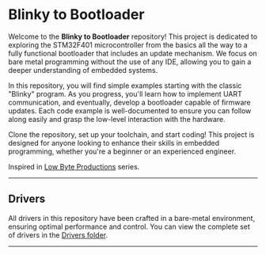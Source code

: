 # Blinky to Bootloader

Welcome to the **Blinky to Bootloader** repository! This project is dedicated to exploring the STM32F401 microcontroller from the basics all the way to a fully functional bootloader that includes an update mechanism. We focus on bare metal programming without the use of any IDE, allowing you to gain a deeper understanding of embedded systems.

In this repository, you will find simple examples starting with the classic "Blinky" program. As you progress, you'll learn how to implement UART communication, and eventually, develop a bootloader capable of firmware updates. Each code example is well-documented to ensure you can follow along easily and grasp the low-level interaction with the hardware.

Clone the repository, set up your toolchain, and start coding! This project is designed for anyone looking to enhance their skills in embedded programming, whether you're a beginner or an experienced engineer.

Inspired in [Low Byte Productions](https://www.youtube.com/@LowByteProductions) series.

---

## Drivers

All drivers in this repository have been crafted in a bare-metal environment, ensuring optimal performance and control. You can 
view the complete set of drivers in the [Drivers folder](app/Drivers/drivers.md).

---
